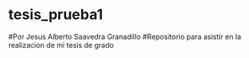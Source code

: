 # tesis_prueba1
#Por Jesus Alberto Saavedra Granadillo
#Repositorio para asistir en la realizacion de mi tesis de grado
